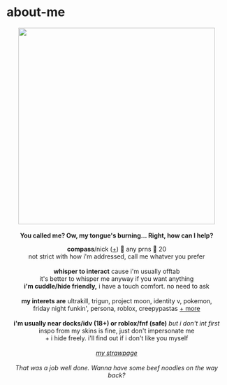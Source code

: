 # about-me
<p align="center">
  <img src="https://64.media.tumblr.com/647a63682c0d3ea127fbb78eb4f0fb3a/1ea4b5c3104b3c0c-0d/s640x960/546414eb666ca34ffe1c46d7fba463cf7208cb86.gif" width="450px">
  <br><br><b>You called me? Ow, my tongue's burning... Right, how can I help?</b>
  </p>
<p align="center">
  <b>compass</b>/nick (<a href="https://en.pronouns.page/@vashwood-">+</a>) 🌙 any prns 🌙 20
  <br>not strict with how i'm addressed, call me whatver you prefer
  <br><br>
<b>whisper to interact</b> cause i'm usually offtab
<br>it's better to whisper me anyway if you want anything
<br><b>i'm cuddle/hide friendly,</b> i have a touch comfort. no need to ask
<br><br>
<b>my interets are</b>
ultrakill, trigun, project moon, identity v, pokemon,
<br>friday night funkin', persona, roblox, creepypastas <a href="https://rentry.co/memriesofyou">+ more</a>
<br><br><b>i'm usually near docks/idv (18+) or roblox/fnf (safe)</b> <i>but i don't int first</i>
  <br> inspo from my skins is fine, just don't impersonate me
<br>+ i hide freely. i'll find out if i don't like you myself
<br><br><i><a href="https://leviathanning.straw.page/">my strawpage</a></i>
<br>
<br><i>That was a job well done. Wanna have some beef noodles on the way back?</i>
</p>

